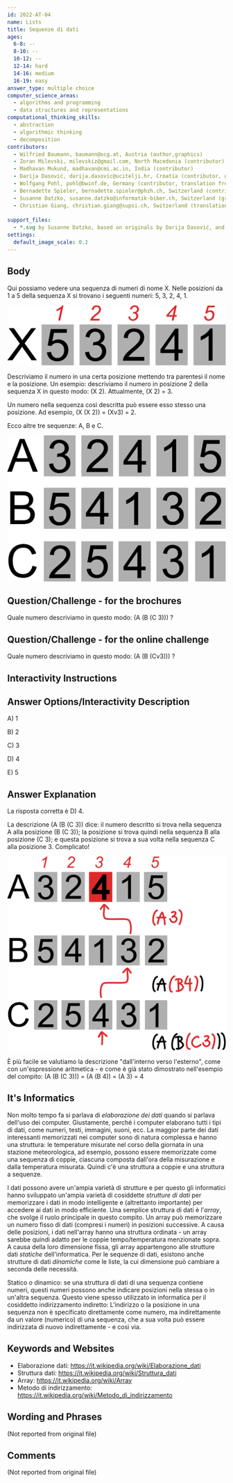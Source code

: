 ```yaml
---
id: 2022-AT-04
name: Lists
title: Sequenze di dati
ages:
  6-8: --
  8-10: --
  10-12: --
  12-14: hard
  14-16: medium
  16-19: easy
answer_type: multiple choice
computer_science_areas:
  - algorithms and programming
  - data structures and representations
computational_thinking_skills:
  - abstraction
  - algorithmic thinking
  - decomposition
contributors:
  - Wilfried Baumann, baumann@ocg.at, Austria (author,graphics)
  - Zoran Milevski, milevskiz@gmail.com, North Macedonia (contributor)
  - Madhavan Mukund, madhavan@cmi.ac.in, India (contributor)
  - Darija Dasović, darija.dasovic@ucitelji.hr, Croatia (contributor, graphics)
  - Wolfgang Pohl, pohl@bwinf.de, Germany (contributor, translation from English into German)
  - Bernadette Spieler, bernadette.spieler@phzh.ch, Switzerland (contributor)
  - Susanne Datzko, susanne.datzko@informatik-biber.ch, Switzerland (graphics)
  - Christian Giang, christian.giang@supsi.ch, Switzerland (translation from German into Italian)

support_files:
  - *.svg by Susanne Datzko, based on originals by Darija Dasović, and by Wilfried Baumann
settings:
  default_image_scale: 0.2
---
```


[exp]: graphics/2022-AT-04-explanation-compatible.svg "Spiegazione"
[taskbody1]: graphics/2022-AT-04-taskbody1.svg "Sequenza X"
[taskbody2]: graphics/2022-AT-04-taskbody2.svg "Sequenza A, B, C"


## Body

Qui possiamo vedere una sequenza di numeri di nome X. 
Nelle posizioni da 1 a 5 della sequenza X si trovano i seguenti numeri: 5, 3, 2, 4, 1.

![taskbody1]

Descriviamo il numero in una certa posizione 
mettendo tra parentesi il nome e la posizione. 
Un esempio: descriviamo il numero in posizione 2 della sequenza X in questo modo: (X 2). 
Attualmente, (X 2) = 3.

Un numero nella sequenza così descritta può essere esso stesso una posizione.
Ad esempio, (X (X 2)) = (Xv3) = 2.

Ecco altre tre sequenze: A, B e C.

![taskbody2]


## Question/Challenge - for the brochures

Quale numero descriviamo in questo modo: (A (B (C 3))) ?


## Question/Challenge - for the online challenge

Quale numero descriviamo in questo modo: (A (B (Cv3))) ?


## Interactivity Instructions

<!-- empty -->

## Answer Options/Interactivity Description

A) 1

B) 2

C) 3

D) 4

E) 5


## Answer Explanation

La risposta corretta è D) 4.

La descrizione (A (B (C 3)) dice: il numero descritto si trova nella sequenza A alla posizione (B (C 3)); la posizione si trova quindi nella sequenza B alla posizione (C 3); e questa posizione si trova a sua volta nella sequenza C alla posizione 3. Complicato!

![exp]

È più facile se valutiamo la descrizione "dall'interno verso l'esterno", come con un'espressione aritmetica - e come è già stato dimostrato nell'esempio del compito: (A (B (C 3))) = (A (B 4)) = (A 3) = 4

## It's Informatics

Non molto tempo fa si parlava di _elaborazione dei dati_ quando si parlava dell'uso dei computer. Giustamente, perché i computer elaborano tutti i tipi di dati, come numeri, testi, immagini, suoni, ecc. La maggior parte dei dati interessanti memorizzati nei computer sono di natura complessa e hanno una struttura: le temperature misurate nel corso della giornata in una stazione meteorologica, ad esempio, possono essere memorizzate come una sequenza di coppie, ciascuna composta dall'ora della misurazione e dalla temperatura misurata. Quindi c'è una struttura a coppie e una struttura a sequenze. 

I dati possono avere un'ampia varietà di strutture e per questo gli informatici hanno sviluppato un'ampia varietà di cosiddette _strutture di dati_ per memorizzare i dati in modo intelligente e (altrettanto importante) per accedere ai dati in modo efficiente. Una semplice struttura di dati è l'_array_, che svolge il ruolo principale in questo compito. Un array può memorizzare un numero fisso di dati (compresi i numeri) in posizioni successive. A causa delle posizioni, i dati nell'array hanno una struttura ordinata - un array sarebbe quindi adatto per le coppie tempo/temperatura menzionate sopra. A causa della loro dimensione fissa, gli array appartengono alle strutture dati _statiche_ dell'informatica. Per le sequenze di dati, esistono anche strutture di dati _dinamiche_ come le liste, la cui dimensione può cambiare a seconda delle necessità.

Statico o dinamico: se una struttura di dati di una sequenza contiene numeri, questi numeri possono anche indicare posizioni nella stessa o in un'altra sequenza. Questo viene spesso utilizzato in informatica per il cosiddetto indirizzamento indiretto: L'indirizzo o la posizione in una sequenza non è specificato direttamente come numero, ma indirettamente da un valore (numerico) di una sequenza, che a sua volta può essere indirizzata di nuovo indirettamente - e così via. 


## Keywords and Websites

 - Elaborazione dati: https://it.wikipedia.org/wiki/Elaborazione_dati
 - Struttura dati: https://it.wikipedia.org/wiki/Struttura_dati
 - Array: https://it.wikipedia.org/wiki/Array
 - Metodo di indirizzamento: https://it.wikipedia.org/wiki/Metodo_di_indirizzamento


## Wording and Phrases

(Not reported from original file)


## Comments

(Not reported from original file)
